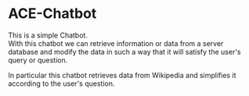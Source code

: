 # ACE-Chatbot

This is a simple Chatbot.                                                                                         
With this chatbot we can retrieve information or data from a server database 
and modify the data in such a way that it will satisfy the user's query or question.

In particular this chatbot retrieves data from Wikipedia and simplifies it according to the user's question.
